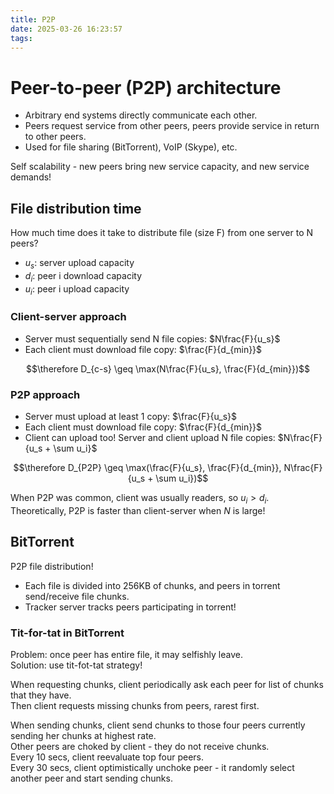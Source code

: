 ```yaml
---
title: P2P
date: 2025-03-26 16:23:57
tags:
---
```


# Peer-to-peer (P2P) architecture

- Arbitrary end systems directly communicate each other.
- Peers request service from other peers, peers provide service in return to other peers.
- Used for file sharing (BitTorrent), VoIP (Skype), etc.

Self scalability - new peers bring new service capacity, and new service demands!

## File distribution time

How much time does it take to distribute file (size F) from one server to N peers?

- $u_s$: server upload capacity
- $d_i$: peer i download capacity
- $u_i$: peer i upload capacity

### Client-server approach

- Server must sequentially send N file copies: $N\frac{F}{u_s}$
- Each client must download file copy: $\frac{F}{d_{min}}$

$$\therefore D_{c-s} \geq \max(N\frac{F}{u_s}, \frac{F}{d_{min}})$$

### P2P approach

- Server must upload at least 1 copy: $\frac{F}{u_s}$
- Each client must download file copy: $\frac{F}{d_{min}}$
- Client can upload too! Server and client upload N file copies: $N\frac{F}{u_s + \sum u_i}$

$$\therefore D_{P2P} \geq \max(\frac{F}{u_s}, \frac{F}{d_{min}}, N\frac{F}{u_s + \sum u_i})$$

When P2P was common, client was usually readers, so $u_i >d_i$.  
Theoretically, P2P is faster than client-server when $N$ is large!

## BitTorrent

P2P file distribution!

- Each file is divided into 256KB of chunks, and peers in torrent send/receive file chunks.
- Tracker server tracks peers participating in torrent!

### Tit-for-tat in BitTorrent

Problem: once peer has entire file, it may selfishly leave.  
Solution: use tit-fot-tat strategy!

When requesting chunks, client periodically ask each peer for list of chunks that they have.  
Then client requests missing chunks from peers, rarest first.

When sending chunks, client send chunks to those four peers currently sending her chunks at highest rate.  
Other peers are choked by client - they do not receive chunks.  
Every 10 secs, client reevaluate top four peers.  
Every 30 secs, client optimistically unchoke peer - it randomly select another peer and start sending chunks.
